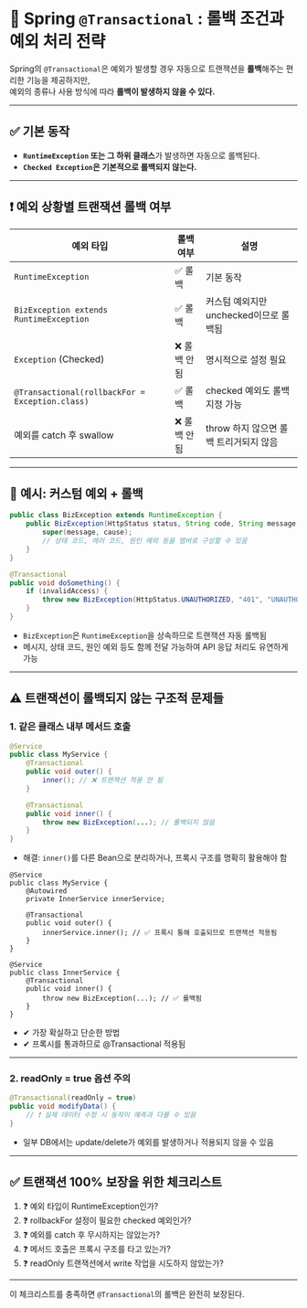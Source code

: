 # 🔄 Spring `@Transactional` : 롤백 조건과 예외 처리 전략

Spring의 `@Transactional`은 예외가 발생할 경우 자동으로 트랜잭션을 **롤백**해주는 편리한 기능을 제공하지만,  
예외의 종류나 사용 방식에 따라 **롤백이 발생하지 않을 수 있다.**

---

## ✅ 기본 동작

- **`RuntimeException` 또는 그 하위 클래스**가 발생하면 자동으로 롤백된다.
- **`Checked Exception`은 기본적으로 롤백되지 않는다.**

---

## ❗ 예외 상황별 트랜잭션 롤백 여부

| 예외 타입 | 롤백 여부 | 설명 |
|----------|------------|------|
| `RuntimeException` | ✅ 롤백 | 기본 동작 |
| `BizException extends RuntimeException` | ✅ 롤백 | 커스텀 예외지만 unchecked이므로 롤백됨 |
| `Exception` (Checked) | ❌ 롤백 안 됨 | 명시적으로 설정 필요 |
| `@Transactional(rollbackFor = Exception.class)` | ✅ 롤백 | checked 예외도 롤백 지정 가능 |
| 예외를 catch 후 swallow | ❌ 롤백 안 됨 | throw 하지 않으면 롤백 트리거되지 않음 |

---

## 🧱 예시: 커스텀 예외 + 롤백

```java
public class BizException extends RuntimeException {
    public BizException(HttpStatus status, String code, String message, Throwable cause) {
        super(message, cause);
        // 상태 코드, 에러 코드, 원인 예외 등을 멤버로 구성할 수 있음
    }
}
```

```java
@Transactional
public void doSomething() {
    if (invalidAccess) {
        throw new BizException(HttpStatus.UNAUTHORIZED, "401", "UNAUTHORIZED", e);
    }
}
```

- `BizException`은 `RuntimeException`을 상속하므로 트랜잭션 자동 롤백됨
- 메시지, 상태 코드, 원인 예외 등도 함께 전달 가능하여 API 응답 처리도 유연하게 가능

---

## ⚠ 트랜잭션이 롤백되지 않는 구조적 문제들

### 1. 같은 클래스 내부 메서드 호출

```java
@Service
public class MyService {
    @Transactional
    public void outer() {
        inner(); // ❌ 트랜잭션 적용 안 됨
    }

    @Transactional
    public void inner() {
        throw new BizException(...); // 롤백되지 않음
    }
}
```

- 해결: `inner()`를 다른 Bean으로 분리하거나, 프록시 구조를 명확히 활용해야 함

```
@Service
public class MyService {
    @Autowired
    private InnerService innerService;

    @Transactional
    public void outer() {
        innerService.inner(); // ✅ 프록시 통해 호출되므로 트랜잭션 적용됨
    }
}

@Service
public class InnerService {
    @Transactional
    public void inner() {
        throw new BizException(...); // ✅ 롤백됨
    }
}

```

- ✔ 가장 확실하고 단순한 방법
- ✔ 프록시를 통과하므로 @Transactional 적용됨
  
---

### 2. readOnly = true 옵션 주의

```java
@Transactional(readOnly = true)
public void modifyData() {
    // ❗ 실제 데이터 수정 시 동작이 예측과 다를 수 있음
}
```

- 일부 DB에서는 update/delete가 예외를 발생하거나 적용되지 않을 수 있음

---

## ✅ 트랜잭션 100% 보장을 위한 체크리스트

1. ❓ 예외 타입이 RuntimeException인가?
2. ❓ rollbackFor 설정이 필요한 checked 예외인가?
3. ❓ 예외를 catch 후 무시하지는 않았는가?
4. ❓ 메서드 호출은 프록시 구조를 타고 있는가?
5. ❓ readOnly 트랜잭션에서 write 작업을 시도하지 않았는가?

---

이 체크리스트를 충족하면 `@Transactional`의 롤백은 완전히 보장된다.
